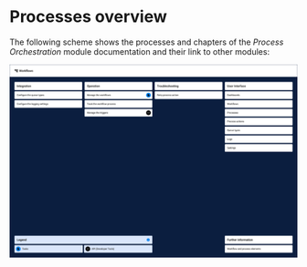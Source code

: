 # Processes overview

The following scheme shows the processes and chapters of the *Process Orchestration* module documentation and their link to other modules:

![Processes Workflows](../../Assets/Screenshots/ActindoWorkFlow/WorkflowsProcesses.png "[Processes Workflows]")
